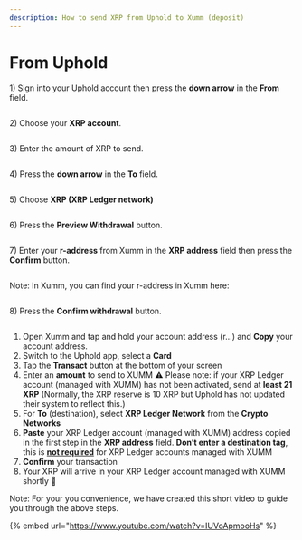 ```yaml
---
description: How to send XRP from Uphold to Xumm (deposit)
---
```


# From Uphold

1\) Sign into your Uphold account then press the **down arrow** in the **From** field.

<figure><img src="../../.gitbook/assets/Uphold - 1.png" alt=""><figcaption></figcaption></figure>

2\) Choose your **XRP account**.

<figure><img src="../../.gitbook/assets/Uphold - 2.png" alt=""><figcaption></figcaption></figure>

3\) Enter the amount of XRP to send.

<figure><img src="../../.gitbook/assets/Uphold - 2a.png" alt=""><figcaption></figcaption></figure>

4\)  Press the **down arrow** in the **To** field.

<figure><img src="../../.gitbook/assets/Uphold - 3.png" alt=""><figcaption></figcaption></figure>

5\) Choose **XRP (XRP Ledger network)**

<figure><img src="../../.gitbook/assets/Uphold - 4.png" alt=""><figcaption></figcaption></figure>

6\) Press the **Preview Withdrawal** button.

<figure><img src="../../.gitbook/assets/Uphold - 5.png" alt=""><figcaption></figcaption></figure>

7\) Enter your **r-address** from Xumm in the **XRP address** field then press the **Confirm** button.

<figure><img src="../../.gitbook/assets/Uphold - 6.png" alt=""><figcaption></figcaption></figure>

Note: In Xumm, you can find your r-address in Xumm here:

<figure><img src="../../.gitbook/assets/raddress (2).png" alt=""><figcaption></figcaption></figure>

8\) Press the **Confirm withdrawal** button.

<figure><img src="../../.gitbook/assets/Uphold - 7.png" alt=""><figcaption></figcaption></figure>

1. Open Xumm and tap and hold your account address (r…) and **Copy** your account address.
2. Switch to the Uphold app, select a **Card**
3. Tap the **Transact** button at the bottom of your screen
4. Enter an **amount** to send to XUMM ⚠️ Please note: if your XRP Ledger account (managed with XUMM) has not been activated, send at **least 21 XRP** (Normally, the XRP reserve is 10 XRP but Uphold has not updated their system to reflect this.)
5. For **To** (destination), select **XRP Ledger Network** from the **Crypto Networks**
6. **Paste** your XRP Ledger account (managed with XUMM) address copied in the first step in the **XRP address** field. **Don’t enter a destination tag**, this is [**not required**](https://support.xumm.app/hc/en-us/articles/360018135860) for XRP Ledger accounts managed with XUMM
7. **Confirm** your transaction
8. Your XRP will arrive in your XRP Ledger account managed with XUMM shortly 🎉

Note: For your you convenience, we have created this short video to guide you through the above steps.

{% embed url="https://www.youtube.com/watch?v=IUVoApmooHs" %}

